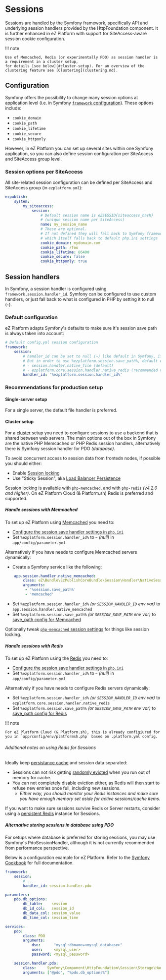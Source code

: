 # Sessions

Sessions are handled by the Symfony framework, specifically API and underlying session handlers provided by the HttpFoundation component.
It is further enhanced in eZ Platform with support for SiteAccess-aware session cookie configuration.

!!! note

    Use of Memcached, Redis (or experimentally PDO) as session handler is a requirement in a cluster setup,
    for details [see below](#cluster-setup). For an overview of the clustering feature see [Clustering](clustering.md).

## Configuration

Symfony offers the possibility to change many session options at application level
(i.e. in Symfony [`framework` configuration](https://symfony.com/doc/3.4/reference/configuration/framework.html#session)).
These options include:

- `cookie_domain`
- `cookie_path`
- `cookie_lifetime`
- `cookie_secure`
- `cookie_httponly`

However, in eZ Platform you can set up several sites within one Symfony application,
so you can also define session configuration per SiteAccess and SiteAccess group level.

### Session options per SiteAccess

All site-related session configuration can be defined per SiteAccess and SiteAccess group (in `ezplatform.yml`):

``` yaml
ezpublish:
    system:
        my_siteaccess:
            session:
                # Default session name is eZSESSID{siteaccess_hash}
                # (unique session name per SiteAccess)
                name: my_session_name
                # These are optional. 
                # If not defined they will fall back to Symfony framework configuration, 
                # which itself falls back to default php.ini settings
                cookie_domain: mydomain.com
                cookie_path: /foo
                cookie_lifetime: 86400
                cookie_secure: false
                cookie_httponly: true
```

## Session handlers

In Symfony, a session handler is configured using `framework.session.handler_id`.
Symfony can be configured to use custom handlers, or just fall back to what is configured in PHP by setting it to null (`~`).

### Default configuration

eZ Platform adapts Symfony's defaults to make sure it's session save path is always taken into account:

``` yaml
# Default config.yml session configuration
framework:
    session:
        # handler_id can be set to null (~) like default in Symfony, if so will use default session handler from php.ini
        # But in order to use %ezplatform.session.save_path%, default eZ Platform instead sets %ezplatform.session.handler_id% to:
        # - session.handler.native_file (default)
        # - ezplatform.core.session.handler.native_redis (recommended value for Cluster usage, using php-redis session handler )
        handler_id: '%ezplatform.session.handler_id%'
```

### Recommendations for production setup

#### Single-server setup

For a single server, the default file handler is preferred.

#### Cluster setup

For a [cluster](clustering.md) setup you need to configure sessions to use a backend that is shared between web servers.
The main options out of the box in Symfony are the native PHP Memcached or PHP Redis session handlers, alternatively there is Symfony session handler for PDO _(database)_.

To avoid concurrent access to session data from frontedn nodes, if possible you should either:
- Enable [Session locking](http://php.net/manual/en/features.session.security.management.php#features.session.security.management.session-locking)
- Use "Sticky Session", aka [Load Balancer Persistence](https://en.wikipedia.org/wiki/Load_balancing_(computing)#Persistence) 

Session locking is available with `php-memcached`, and with `php-redis` _(v4.2.0 and higher)_.
On eZ Platform Cloud (& Platform.sh) Redis is preferred and supported.

##### Handle sessions with Memcached

To set up eZ Platform using [Memcached](https://pecl.php.net/package/memcached) you need to:
- [Configure the session save handler settings in `php.ini`](http://php.net/manual/en/memcached.sessions.php)
- Set `%ezplatform.session.handler_id%` to `~` _(null)_ in `app/config/parameter.yml`

Alternatively if you have needs to configure Memcached servers dynamically:
- Create a Symfony service like the following:
```yml
    app.session.handler.native_memcached:
        class: eZ\Bundle\EzPublishCoreBundle\Session\Handler\NativeSessionHandler
        arguments:
         - '%session.save_path%'
         - 'memcached'
```
- Set `%ezplatform.session.handler_id%` _(or `SESSION_HANDLER_ID` env var)_ to `app.session.handler.native_memcached`
- Set `%ezplatform.session.save_path%` _(or `SESSION_SAVE_PATH` env var)_ to [save_path config for Memcached](http://php.net/manual/en/memcached.sessions.php)

Optionally tweak [`php-memcached` session settings](http://php.net/manual/en/memcached.configuration.php) for things like
session locking.

##### Handle sessions with Redis

To set up eZ Platform using the [Redis](https://pecl.php.net/package/redis) you need to:
- [Configure the session save handler settings in `php.ini`](https://github.com/phpredis/phpredis/#php-session-handler)
- Set `%ezplatform.session.handler_id%` to `~` _(null)_ in `app/config/parameter.yml`

Alternatively if you have needs to configure Redis servers dynamically:
- Set `%ezplatform.session.handler_id%` _(or `SESSION_HANDLER_ID` env var)_ to `ezplatform.core.session.handler.native_redis`
- Set `%ezplatform.session.save_path%` _(or `SESSION_SAVE_PATH` env var)_ to [save_path config for Redis](https://github.com/phpredis/phpredis/#php-session-handler)

!!! note

    For eZ Platform Cloud (& Platform.sh), this is already configiured for you in `app/config/env/platformsh.php` based on .platform.yml config.


###### Additional notes on using Redis for Sessions

Ideally keep [persistance cache](persistence_cache.md) and session data separated:
- Sessions can not risk getting [randomly evicted](https://redis.io/topics/lru-cache#eviction-policies) when you run out of memory for cache.
- You can not completely disable eviction either, as Redis will then start to refuse new entries once full, including new sessions.
  - _Either way, you should monitor your Redis instances and make sure you have enough memory set aside for active sessions/cache items._

If you want to make sure sessions survive Redis or Server restarts, consider using a [persistent Redis](https://redis.io/topics/persistence) instance for Sessions.

##### Alternative storing sessions in database using PDO

For setups where database is preferred for storing sessions, you may use Symfony's PdoSessionHandler,
although it is not currently recommended from performance perspective.

Below is a configuration example for eZ Platform. Refer to the [Symfony Cookbook](http://symfony.com/doc/3.4/doctrine/pdo_session_storage.html) for full documentation.

``` yaml
framework:
    session:
        # ...
        handler_id: session.handler.pdo

parameters:
    pdo.db_options:
        db_table:    session
        db_id_col:   session_id
        db_data_col: session_value
        db_time_col: session_time

services:
    pdo:
        class: PDO
        arguments:
            dsn:      "mysql:dbname=<mysql_database>"
            user:     <mysql_user>
            password: <mysql_password>

    session.handler.pdo:
        class:     Symfony\Component\HttpFoundation\Session\Storage\Handler\PdoSessionHandler
        arguments: ["@pdo", "%pdo.db_options%"]
```
